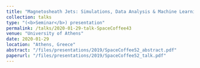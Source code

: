 ```yaml
---
title: "Magnetosheath Jets: Simulations, Data Analysis & Machine Learning"
collection: talks
type: "(<b>Seminar</b>) presentation"
permalink: /talks/2020-01-29-talk-SpaceCoffee43
venue: "University of Athens"
date: 2020-01-29
location: "Athens, Greece"
abstract: "/files/presentations/2019/SpaceCoffee52_abstract.pdf"
paperurl: "/files/presentations/2019/SpaceCoffee52_talk.pdf"
---
```

